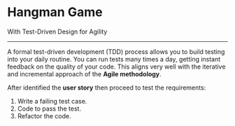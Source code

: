 # Hangman Game

With Test-Driven Design for Agility

-----

A formal test-driven development (TDD) process allows you to build testing into your daily routine. You can run 
tests many times a day, getting instant feedback on the quality of your code. This aligns very well with the 
iterative and incremental approach of the **Agile methodology**.

After identified the **user story** then proceed to test the requirements:

1. Write a failing test case.
2. Code to pass the test.
3. Refactor the code.
